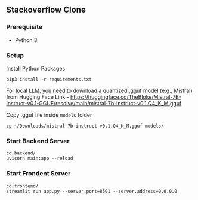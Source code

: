 ## Stackoverflow Clone

### Prerequisite
- Python 3

### Setup
Install Python Packages
```
pip3 install -r requirements.txt
```
For local LLM, you need to download a quantized .gguf model (e.g., Mistral) from Hugging Face
Link - https://huggingface.co/TheBloke/Mistral-7B-Instruct-v0.1-GGUF/resolve/main/mistral-7b-instruct-v0.1.Q4_K_M.gguf

Copy .gguf file inside `models` folder
```
cp ~/Downloads/mistral-7b-instruct-v0.1.Q4_K_M.gguf models/
```

### Start Backend Server
```
cd backend/
uvicorn main:app --reload
```

### Start Frondent Server
```
cd frontend/
streamlit run app.py --server.port=8501 --server.address=0.0.0.0
```

